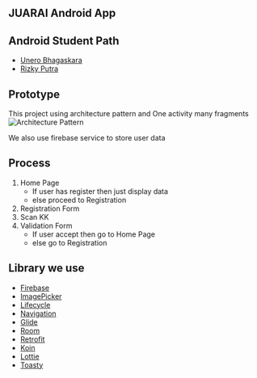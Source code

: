## JUARAI Android App

## Android Student Path
- [Unero Bhagaskara](https://github.com/un-ro)
- [Rizky Putra](https://github.com/rizkyputrapb)

## Prototype
This project using architecture pattern and One activity many fragments
![Architecture Pattern](https://developer.android.com/topic/libraries/architecture/images/final-architecture.png)

We also use firebase service to store user data

## Process
1. Home Page
    - If user has register then just display data
    - else proceed to Registration
2. Registration Form
3. Scan KK
4. Validation Form
    - If user accept then go to Home Page
    - else go to Registration

## Library we use
- [Firebase](https://firebase.google.com/docs/android/setup)
- [ImagePicker](https://github.com/Dhaval2404/ImagePicker)
- [Lifecycle](https://developer.android.com/jetpack/androidx/releases/lifecycle)
- [Navigation](https://developer.android.com/jetpack/androidx/releases/navigation)
- [Glide](https://github.com/bumptech/glide)
- [Room](https://developer.android.com/jetpack/androidx/releases/room)
- [Retrofit](https://square.github.io/retrofit/)
- [Koin](https://insert-koin.io/)
- [Lottie](https://github.com/airbnb/lottie-android)
- [Toasty](https://github.com/GrenderG/Toasty)